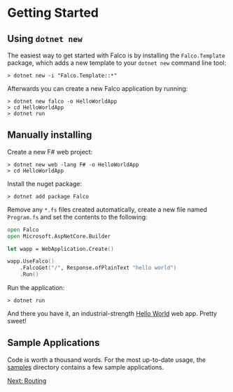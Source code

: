 # Getting Started

## Using `dotnet new`

The easiest way to get started with Falco is by installing the `Falco.Template` package, which adds a new template to your `dotnet new` command line tool:

```shell
> dotnet new -i "Falco.Template::*"
```

Afterwards you can create a new Falco application by running:

```shell
> dotnet new falco -o HelloWorldApp
> cd HelloWorldApp
> dotnet run
```

## Manually installing

Create a new F# web project:

```shell
> dotnet new web -lang F# -o HelloWorldApp
> cd HelloWorldApp
```

Install the nuget package:

```shell
> dotnet add package Falco
```

Remove any `*.fs` files created automatically, create a new file named `Program.fs` and set the contents to the following:

```fsharp
open Falco
open Microsoft.AspNetCore.Builder

let wapp = WebApplication.Create()

wapp.UseFalco()
    .FalcoGet("/", Response.ofPlainText "hello world")
    .Run()

```

Run the application:

```shell
> dotnet run
```

And there you have it, an industrial-strength [Hello World](https://github.com/pimbrouwers/Falco/tree/master/samples/HelloWorld) web app. Pretty sweet!

## Sample Applications

Code is worth a thousand words. For the most up-to-date usage, the [samples](https://github.com/pimbrouwers/Falco/tree/master/samples/) directory contains a few sample applications.

[Next: Routing](routing.md)
